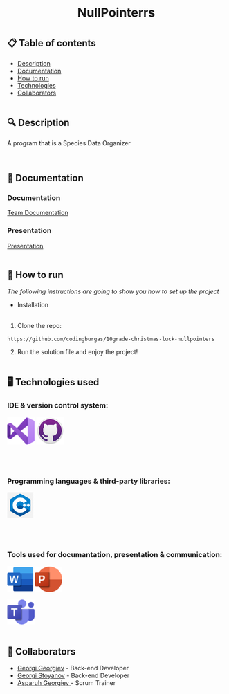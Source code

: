 <h1 align="center"> NullPointerrs <h1>

## 📋 Table of contents
  - [Description](#description)
  - [Documentation](#docs)
  - [How to run](#install)
  - [Technologies](#technologies)
  - [Collaborators](#collaborators)
<br></br>
## 🔍 Description <a name="description"></a>
<p> A program that is a Species Data Organizer</p>
<br>

## 📃 Documentation <a name="docs"></a>

### Documentation

[Team Documentation](https://github.com/codingburgas/2324-space-sprint-project-solar-swap/blob/docs/Solar-Swap-team_documentation_1.docx)


### Presentation
[Presentation](https://github.com/codingburgas/2324-space-sprint-project-solar-swap/blob/docs/Solar-Swap.pptx)
<br></br>
## 🚀 How to run <a name="install"></a>
*The following instructions are going to show you how to set up the project*

- Installation
<br></br>
1. Clone the repo:
```
https://github.com/codingburgas/10grade-christmas-luck-nullpointers
```

2. Run the solution file and enjoy the project!
<br></br>
## 🖥️ Technologies used <a name="technologies"></a>

### IDE & version control system:

<a href="https://code.visualstudio.com/"><img src="https://github.com/codingburgas/2324-space-sprint-project-solar-swap/blob/docs/assets/VS.png"  width="63"/></a>
<a href="https://github.com/"><img src="https://github.com/codingburgas/2324-space-sprint-project-solar-swap/blob/docs/assets/gitHubIcon.png" alt="GitHub Icon" width="65"/></a>

<br></br>
### Programming languages & third-party libraries:


<img src="https://github.com/codingburgas/2324-space-sprint-project-solar-swap/blob/docs/assets/c%2B%2B.png" width ="60"/>


<br></br>
### Tools used for documantation, presentation & communication:

<a href="https://www.microsoft.com/en-ww/microsoft-365/word?activetab=tabs%3afaqheaderregion3"><img src="https://github.com/codingburgas/2324-space-sprint-project-solar-swap/blob/docs/assets/wordIcon.png" alt="Word Icon" width="60"/></a>
<a href="https://www.microsoft.com/en-ww/microsoft-365/powerpoint"><img src="https://github.com/codingburgas/2324-space-sprint-project-solar-swap/blob/docs/assets/powerPointIcon.png" alt="PowerPoint Icon" width="63"/></a>

<a href="https://www.microsoft.com/en-us/microsoft-teams/group-chat-software"><img src="https://github.com/codingburgas/2324-space-sprint-project-solar-swap/blob/docs/assets/teamsIcon.png" alt="Teams Icon" width="63"/></a>
<br></br>

## 🧑 Collaborators <a name="collaborators"></a>
- [Georgi Georgiev](https://github.com/GPGeorgiev22) - Back-end Developer 
- [Georgi Stoyanov](https://github.com/GSStoyanov22) - Back-end Developer
- [Asparuh Georgiev ](https://github.com/AZGeorgiev) - Scrum Trainer
